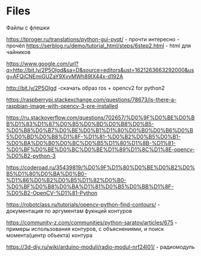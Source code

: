 # Files

Файлы с флешки

https://tproger.ru/translations/python-gui-pyqt/ - прочти интересно - прочёл
https://serblog.ru/demo/tutorial_html/steps/6step2.html - html для чайников

https://www.google.com/url?q=http://bit.ly/2P5OIgd&sa=D&source=editors&ust=1621263663292000&usg=AFQjCNEmiGUZaY9XvvMWh89IX44x-d192A

http://bit.ly/2P5OIgd -скачать образ ros + opencv2 for python2

https://raspberrypi.stackexchange.com/questions/78673/is-there-a-raspbian-image-with-opencv-3-pre-installed

https://ru.stackoverflow.com/questions/702657/%D0%9F%D0%BE%D0%BB%D1%83%D1%87%D0%B5%D0%BD%D0%B8%D0%B5-%D0%B8%D0%B7%D0%BE%D0%B1%D1%80%D0%B0%D0%B6%D0%B5%D0%BD%D0%B8%D1%8F-%D1%81-%D0%B2%D0%B5%D0%B1-%D0%BA%D0%B0%D0%BC%D0%B5%D1%80%D1%8B-%D1%81-%D0%BF%D0%BE%D0%BC%D0%BE%D1%89%D1%8C%D1%8E-opencv-%D0%B2-python-3

https://coderoad.ru/35439819/%D0%9F%D1%80%D0%BE%D0%B2%D0%B5%D1%80%D0%BA%D0%B0-%D1%86%D0%B2%D0%B5%D1%82%D0%B0-%D0%BF%D0%B8%D0%BA%D1%81%D0%B5%D0%BB%D1%8F-%D0%B2-OpenCV-%D1%81-Python

https://robotclass.ru/tutorials/opencv-python-find-contours/ - документация по аргументам фукнций контуров

https://community-z.com/communities/python-saratov/articles/675 - примеры использования контуров, c объяснениями, и поиск момента(центр объекта) контура 

https://3d-diy.ru/wiki/arduino-moduli/radio-modul-nrf24l01/ - радиомодуль
